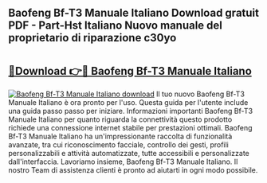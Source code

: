 ## Baofeng Bf-T3 Manuale Italiano Download gratuit PDF - Part-Hst Italiano Nuovo manuale del proprietario di riparazione c30yo

# <h2><a href="http://dfeuc3.blite.top/?on=Baofeng+Bf-T3+Manuale+Italiano">🔗Download 👉🔴 Baofeng Bf-T3 Manuale Italiano</a></h2>

[![Baofeng Bf-T3 Manuale Italiano download](https://i.imgur.com/lujVjoI.png)](http://dfeuc3.blite.top/?on=Baofeng+Bf-T3+Manuale+Italiano)
Il tuo nuovo Baofeng Bf-T3 Manuale Italiano è ora pronto per l'uso. Questa guida per l'utente include una guida passo passo per iniziare. Informazioni importanti Baofeng Bf-T3 Manuale Italiano per quanto riguarda la connettività questo prodotto richiede una connessione internet stabile per prestazioni ottimali. Baofeng Bf-T3 Manuale Italiano ha un'impressionante raccolta di funzionalità avanzate, tra cui riconoscimento facciale, controllo dei gesti, profili personalizzabili e attività automatizzate, tutte accessibili e personalizzate dall'interfaccia. Lavoriamo insieme, Baofeng Bf-T3 Manuale Italiano. Il nostro Team di assistenza clienti è pronto ad aiutarti in ogni modo possibile.

